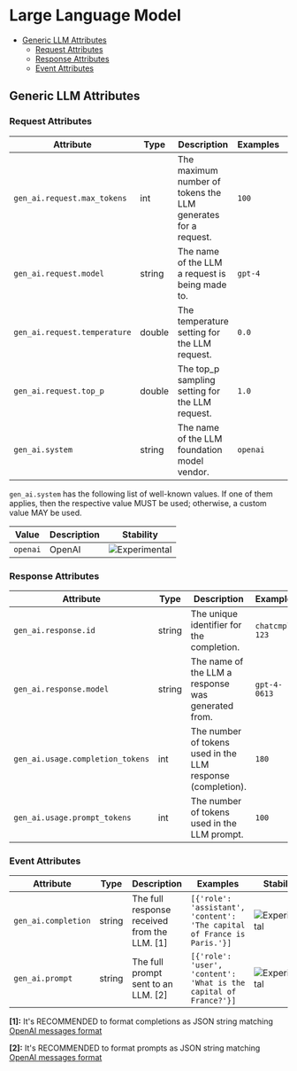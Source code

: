<!--- Hugo front matter used to generate the website version of this page:
linkTitle: LLM
--->

# Large Language Model

<!-- toc -->

- [Generic LLM Attributes](#generic-llm-attributes)
  - [Request Attributes](#request-attributes)
  - [Response Attributes](#response-attributes)
  - [Event Attributes](#event-attributes)

<!-- tocstop -->

## Generic LLM Attributes

### Request Attributes

<!-- semconv registry.gen_ai(omit_requirement_level,tag=llm-generic-request) -->
| Attribute  | Type | Description  | Examples  | Stability |
|---|---|---|---|---|
| `gen_ai.request.max_tokens` | int | The maximum number of tokens the LLM generates for a request. | `100` | ![Experimental](https://img.shields.io/badge/-experimental-blue) |
| `gen_ai.request.model` | string | The name of the LLM a request is being made to. | `gpt-4` | ![Experimental](https://img.shields.io/badge/-experimental-blue) |
| `gen_ai.request.temperature` | double | The temperature setting for the LLM request. | `0.0` | ![Experimental](https://img.shields.io/badge/-experimental-blue) |
| `gen_ai.request.top_p` | double | The top_p sampling setting for the LLM request. | `1.0` | ![Experimental](https://img.shields.io/badge/-experimental-blue) |
| `gen_ai.system` | string | The name of the LLM foundation model vendor. | `openai` | ![Experimental](https://img.shields.io/badge/-experimental-blue) |

`gen_ai.system` has the following list of well-known values. If one of them applies, then the respective value MUST be used; otherwise, a custom value MAY be used.

| Value  | Description | Stability |
|---|---|---|
| `openai` | OpenAI | ![Experimental](https://img.shields.io/badge/-experimental-blue) |
<!-- endsemconv -->

### Response Attributes

<!-- semconv registry.gen_ai(omit_requirement_level,tag=llm-generic-response) -->
| Attribute  | Type | Description  | Examples  | Stability |
|---|---|---|---|---|
| `gen_ai.response.id` | string | The unique identifier for the completion. | `chatcmpl-123` | ![Experimental](https://img.shields.io/badge/-experimental-blue) |
| `gen_ai.response.model` | string | The name of the LLM a response was generated from. | `gpt-4-0613` | ![Experimental](https://img.shields.io/badge/-experimental-blue) |
| `gen_ai.usage.completion_tokens` | int | The number of tokens used in the LLM response (completion). | `180` | ![Experimental](https://img.shields.io/badge/-experimental-blue) |
| `gen_ai.usage.prompt_tokens` | int | The number of tokens used in the LLM prompt. | `100` | ![Experimental](https://img.shields.io/badge/-experimental-blue) |
<!-- endsemconv -->

### Event Attributes

<!-- semconv registry.gen_ai(omit_requirement_level,tag=llm-generic-events) -->
| Attribute  | Type | Description  | Examples  | Stability |
|---|---|---|---|---|
| `gen_ai.completion` | string | The full response received from the LLM. [1] | `[{'role': 'assistant', 'content': 'The capital of France is Paris.'}]` | ![Experimental](https://img.shields.io/badge/-experimental-blue) |
| `gen_ai.prompt` | string | The full prompt sent to an LLM. [2] | `[{'role': 'user', 'content': 'What is the capital of France?'}]` | ![Experimental](https://img.shields.io/badge/-experimental-blue) |

**[1]:** It's RECOMMENDED to format completions as JSON string matching [OpenAI messages format](https://platform.openai.com/docs/guides/text-generation)

**[2]:** It's RECOMMENDED to format prompts as JSON string matching [OpenAI messages format](https://platform.openai.com/docs/guides/text-generation)
<!-- endsemconv -->